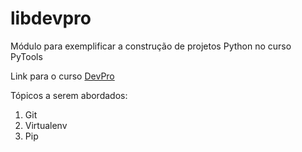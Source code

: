 # libdevpro
Módulo para exemplificar a construção de projetos Python no curso PyTools

Link para o curso [DevPro](https://pythonpro.com.br/)

Tópicos a serem abordados:
 1. Git
 2. Virtualenv
 3. Pip